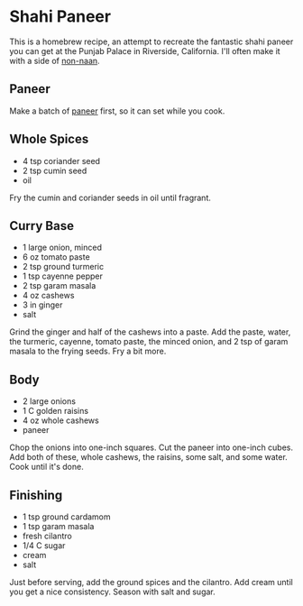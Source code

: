 # Shahi Paneer

This is a homebrew recipe, an attempt to recreate the fantastic shahi paneer you
can get at the Punjab Palace in Riverside, California. I'll often make it with a
side of [non-naan][2].


## Paneer

Make a batch of [paneer][1] first, so it can set while you cook.


## Whole Spices

- 4 tsp coriander seed
- 2 tsp cumin seed
- oil

Fry the cumin and coriander seeds in oil until fragrant.


## Curry Base

- 1 large onion, minced
- 6 oz tomato paste
- 2 tsp ground turmeric
- 1 tsp cayenne pepper
- 2 tsp garam masala
- 4 oz cashews
- 3 in ginger
- salt

Grind the ginger and half of the cashews into a paste. Add the paste, water, the
turmeric, cayenne, tomato paste, the minced onion, and 2 tsp of  garam masala to
the frying seeds.  Fry a bit more.


## Body

- 2 large onions
- 1 C golden raisins
- 4 oz whole cashews
- paneer

Chop the onions into one-inch squares.  Cut the paneer into one-inch cubes.  Add
both of these, whole cashews, the raisins, some salt, and some water. Cook until
it's done.


## Finishing

- 1 tsp ground cardamom
- 1 tsp garam masala
- fresh cilantro
- 1/4 C sugar
- cream
- salt

Just before serving, add the ground spices and the cilantro. Add cream until you
get a nice consistency.  Season with salt and sugar.


[1]: Paneer.md "Paneer Recipe"
[2]: Non-Naan.md "Non-Naan Recipe"
